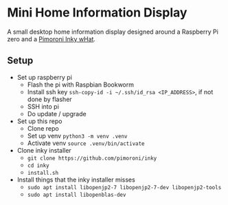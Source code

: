 # Mini Home Information Display

A small desktop home information display designed around a Raspberry Pi zero and a [Pimoroni Inky wHat](https://shop.pimoroni.com/products/inky-what?variant=21214020436051).

## Setup

- Set up raspberry pi
  - Flash the pi with Raspbian Bookworm
  - Install ssh key ```ssh-copy-id -i ~/.ssh/id_rsa <IP_ADDRESS>```, if not done by flasher
  - SSH into pi
  - Do update / upgrade
- Set up this repo
  - Clone repo
  - Set up venv ```python3 -m venv .venv```
  - Activate venv ```source .venv/bin/activate```
- Clone inky installer
  - ```git clone https://github.com/pimoroni/inky```
  - ```cd inky```
  - ```install.sh```
- Install things that the inky installer misses
  - ```sudo apt install libopenjp2-7 libopenjp2-7-dev libopenjp2-tools```
  - ```sudo apt install libopenblas-dev```
